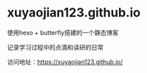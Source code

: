 # xuyaojian123.github.io
使用hexo + butterfly搭建的一个静态博客

记录学习过程中的点滴和读研的日常

访问地址：https://xuyaojian123.github.io/